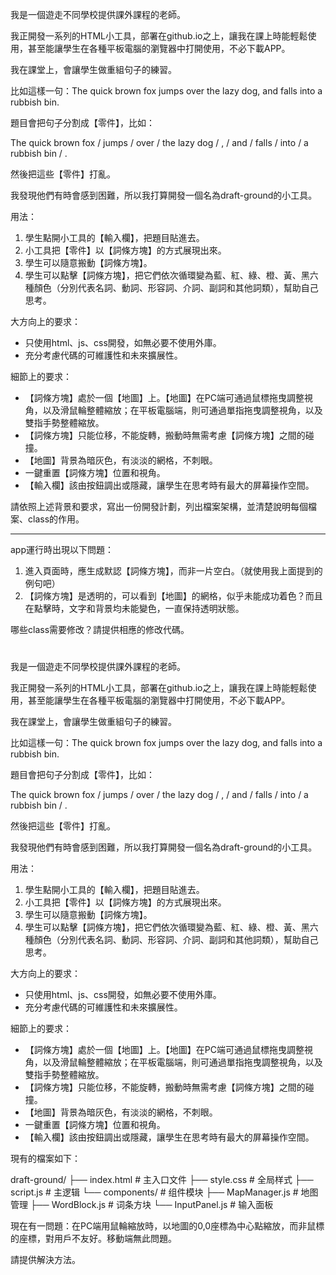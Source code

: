 我是一個遊走不同學校提供課外課程的老師。

我正開發一系列的HTML小工具，部署在github.io之上，讓我在課上時能輕鬆使用，甚至能讓學生在各種平板電腦的瀏覽器中打開使用，不必下載APP。

我在課堂上，會讓學生做重組句子的練習。

比如這樣一句：The quick brown fox jumps over the lazy dog, and falls into a rubbish bin.

題目會把句子分割成【零件】，比如：

The quick brown fox / jumps / over / the lazy dog / , / and / falls / into / a rubbish bin / .

然後把這些【零件】打亂。

我發現他們有時會感到困難，所以我打算開發一個名為draft-ground的小工具。

用法：

1. 學生點開小工具的【輸入欄】，把題目貼進去。
2. 小工具把【零件】以【詞條方塊】的方式展現出來。
3. 學生可以隨意搬動【詞條方塊】。
4. 學生可以點擊【詞條方塊】，把它們依次循環變為藍、紅、綠、橙、黃、黑六種顏色（分別代表名詞、動詞、形容詞、介詞、副詞和其他詞類），幫助自己思考。

大方向上的要求：

- 只使用html、js、css開發，如無必要不使用外庫。
- 充分考慮代碼的可維護性和未來擴展性。

細節上的要求：

- 【詞條方塊】處於一個【地圖】上。【地圖】在PC端可通過鼠標拖曳調整視角，以及滑鼠輪整體縮放；在平板電腦端，則可通過單指拖曳調整視角，以及雙指手勢整體縮放。
- 【詞條方塊】只能位移，不能旋轉，搬動時無需考慮【詞條方塊】之間的碰撞。
- 【地圖】背景為暗灰色，有淡淡的網格，不刺眼。
- 一鍵重置【詞條方塊】位置和視角。
- 【輸入欄】該由按鈕調出或隱藏，讓學生在思考時有最大的屏幕操作空間。

請依照上述背景和要求，寫出一份開發計劃，列出檔案架構，並清楚說明每個檔案、class的作用。

---

app運行時出現以下問題：

1. 進入頁面時，應生成默認【詞條方塊】，而非一片空白。（就使用我上面提到的例句吧）
2. 【詞條方塊】是透明的，可以看到【地圖】的網格，似乎未能成功着色？而且在點擊時，文字和背景均未能變色，一直保持透明狀態。

哪些class需要修改？請提供相應的修改代碼。


#

我是一個遊走不同學校提供課外課程的老師。

我正開發一系列的HTML小工具，部署在github.io之上，讓我在課上時能輕鬆使用，甚至能讓學生在各種平板電腦的瀏覽器中打開使用，不必下載APP。

我在課堂上，會讓學生做重組句子的練習。

比如這樣一句：The quick brown fox jumps over the lazy dog, and falls into a rubbish bin.

題目會把句子分割成【零件】，比如：

The quick brown fox / jumps / over / the lazy dog / , / and / falls / into / a rubbish bin / .

然後把這些【零件】打亂。

我發現他們有時會感到困難，所以我打算開發一個名為draft-ground的小工具。

用法：

1. 學生點開小工具的【輸入欄】，把題目貼進去。
2. 小工具把【零件】以【詞條方塊】的方式展現出來。
3. 學生可以隨意搬動【詞條方塊】。
4. 學生可以點擊【詞條方塊】，把它們依次循環變為藍、紅、綠、橙、黃、黑六種顏色（分別代表名詞、動詞、形容詞、介詞、副詞和其他詞類），幫助自己思考。

大方向上的要求：

- 只使用html、js、css開發，如無必要不使用外庫。
- 充分考慮代碼的可維護性和未來擴展性。

細節上的要求：

- 【詞條方塊】處於一個【地圖】上。【地圖】在PC端可通過鼠標拖曳調整視角，以及滑鼠輪整體縮放；在平板電腦端，則可通過單指拖曳調整視角，以及雙指手勢整體縮放。
- 【詞條方塊】只能位移，不能旋轉，搬動時無需考慮【詞條方塊】之間的碰撞。
- 【地圖】背景為暗灰色，有淡淡的網格，不刺眼。
- 一鍵重置【詞條方塊】位置和視角。
- 【輸入欄】該由按鈕調出或隱藏，讓學生在思考時有最大的屏幕操作空間。

現有的檔案如下：

draft-ground/
├── index.html          # 主入口文件
├── style.css           # 全局样式
├── script.js           # 主逻辑
└── components/         # 组件模块
    ├── MapManager.js   # 地图管理
    ├── WordBlock.js    # 词条方块
    └── InputPanel.js   # 输入面板

現在有一問題：在PC端用鼠輪縮放時，以地圖的0,0座標為中心點縮放，而非鼠標的座標，對用戶不友好。移動端無此問題。
 
請提供解決方法。

#
